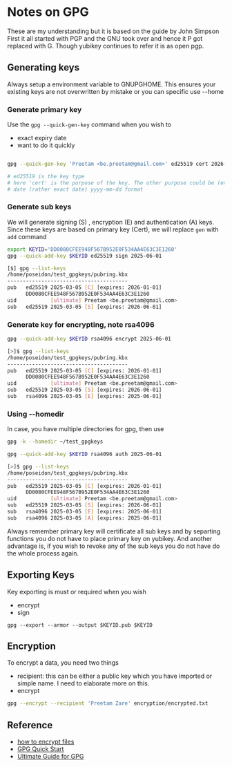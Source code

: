 # Notes on GPG

These are my understanding but it is based on the guide by John Simpson
First it all started with PGP and the GNU took over and hence it P got replaced with G.
Though yubikey continues to refer it is as open pgp. 

## Generating keys

Always setup a environment variable to GNUPGHOME. This ensures your existing keys are not overwritten by mistake or you can specific use --home

### Generate primary key

Use the `gpg --quick-gen-key` command when you wish to 

- exact expiry date
- want to do it quickly

```bash

gpg --quick-gen-key 'Preetam <be.preetam@gmail.com>' ed25519 cert 2026-01-01

# ed25519 is the key type
# here 'cert' is the purpose of the key. The other purpose could be (encrypt, sign, auth)
# date (rather exact date) yyyy-mm-dd format

```

### Generate sub keys

We will generate signing (S) , encryption (E) and authentication (A) keys. 
Since these keys are based on primary key (Cert), we will replace `gen` with `add` command

```bash
export KEYID='DD0080CFEE948F567B952E0F534AA4E63C3E1260'
gpg --quick-add-key $KEYID ed25519 sign 2025-06-01

[$] gpg --list-keys
/home/poseidon/test_gpgkeys/pubring.kbx
---------------------------------------
pub   ed25519 2025-03-05 [C] [expires: 2026-01-01]
      DD0080CFEE948F567B952E0F534AA4E63C3E1260
uid           [ultimate] Preetam <be.preetam@gmail.com>
sub   ed25519 2025-03-05 [S] [expires: 2026-06-01]
```

### Generate key for encrypting, note rsa4096

```bash
gpg --quick-add-key $KEYID rsa4096 encrypt 2025-06-01

[>]$ gpg --list-keys
/home/poseidon/test_gpgkeys/pubring.kbx
---------------------------------------
pub   ed25519 2025-03-05 [C] [expires: 2026-01-01]
      DD0080CFEE948F567B952E0F534AA4E63C3E1260
uid           [ultimate] Preetam <be.preetam@gmail.com>
sub   ed25519 2025-03-05 [S] [expires: 2026-06-01]
sub   rsa4096 2025-03-05 [E] [expires: 2025-06-01]

```
### Using --homedir

In case, you have multiple directories for gpg, then use

```bash
gpg -k --homedir ~/test_gpgkeys

gpg --quick-add-key $KEYID rsa4096 auth 2025-06-01

[>]$ gpg --list-keys
/home/poseidon/test_gpgkeys/pubring.kbx
---------------------------------------
pub   ed25519 2025-03-05 [C] [expires: 2026-01-01]
      DD0080CFEE948F567B952E0F534AA4E63C3E1260
uid           [ultimate] Preetam <be.preetam@gmail.com>
sub   ed25519 2025-03-05 [S] [expires: 2026-06-01]
sub   rsa4096 2025-03-05 [E] [expires: 2025-06-01]
sub   rsa4096 2025-03-05 [A] [expires: 2025-06-01]

```

Always remember primary key will certificate all sub keys and by separting functions you do not have to place primary key on yubikey.  And another advantage is, if you wish to revoke any of the sub keys you do not have do the whole process again.

## Exporting Keys

Key exporting is must or required when you wish

- encrypt
- sign

`gpg --export --armor --output $KEYID.pub $KEYID`


## Encryption

To encrypt a data, you need two things

- recipient: this can be either a public key which you have imported or simple name. I need to elaborate more on this.
- encrypt

```bash
gpg --encrypt --recipient 'Preetam Zare' encryption/encrypted.txt
```


## Reference

- [how to encrypt files](https://edoceo.com/sys/gpg)
- [GPG Quick Start](https://www.madboa.com/geek/gpg-quickstart/)
- [Ultimate Guide for GPG](https://yubikey.jms1.info/introduction.html)